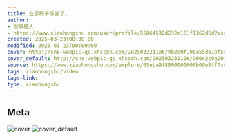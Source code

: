 ```yaml
---
title: 左手终于练会了…
author:
- 咖啡狂人
- https://www.xiaohongshu.com/user/profile/55864532d232e161f1362d5d?xsec_token=undefined
created: 2025-03-23T00:00:00
modified: 2025-03-23T00:00:00
cover: http://sns-webpic-qc.xhscdn.com/202503231106/4b2c0f196a55de1bf5c88023b14d35d3/1040g0083103qnopals0040risg2j4batrlrtfn0!nc_n_webp_prv_1
cover_default: http://sns-webpic-qc.xhscdn.com/202503231106/900c2c9e201216f12146aad9244ef4f4/1040g0083103qnopals0040risg2j4batrlrtfn0!nc_n_webp_mw_1
source: https://www.xiaohongshu.com/explore/65eba9f8000000000b00e5ff?xsec_token=ABjQo7DrAH4MQGP3t72QYcSFp01lKHj9HLVKIRsrEcm8E=
tags: xiaohongshu/video
tags-link:
type: xiaohongshu
---
```


## Meta

![cover](http://sns-webpic-qc.xhscdn.com/202503231106/4b2c0f196a55de1bf5c88023b14d35d3/1040g0083103qnopals0040risg2j4batrlrtfn0!nc_n_webp_prv_1)
![cover_default](http://sns-webpic-qc.xhscdn.com/202503231106/900c2c9e201216f12146aad9244ef4f4/1040g0083103qnopals0040risg2j4batrlrtfn0!nc_n_webp_mw_1)
